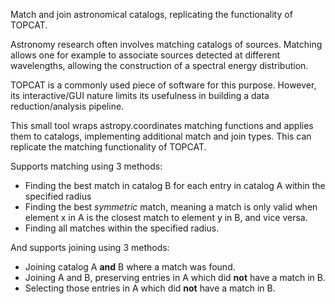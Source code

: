 Match and join astronomical catalogs, replicating the functionality of TOPCAT.

Astronomy research often involves matching catalogs of sources. Matching allows one for example to associate sources 
detected at different wavelengths, allowing the construction of a spectral energy distribution.

TOPCAT is a commonly used piece of software for this purpose. However, its interactive/GUI nature limits its usefulness in 
building a data reduction/analysis pipeline.

This small tool wraps astropy.coordinates matching functions and applies them to catalogs, implementing 
additional match and join types. This can replicate the matching functionality of TOPCAT.

Supports matching using 3 methods:
* Finding the best match in catalog B for each entry in catalog A within the specified radius
* Finding the best *symmetric* match, meaning a match is only valid when element x in A is the 
closest match to element y in B, and vice versa.
* Finding all matches within the specified radius.

And supports joining using 3 methods:
* Joining catalog A **and** B where a match was found.
* Joining A and B, preserving entries in A which did **not** have a match in B.
* Selecting those entries in A which did **not** have a match in B.